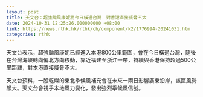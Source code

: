 ```yaml
---
layout: post
title: 天文台：超強颱風康妮將今日橫過台灣　對香港直接威脅不大
date: 2024-10-31 12:25:26.000000000 +08:00
link: https://news.rthk.hk/rthk/ch/component/k2/1776994-20241031.htm
categories: rthk
---
```


天文台表示，超強颱風康妮已經進入本港800公里範圍，會在今日橫過台灣，隨後在台灣海峽轉向偏北方向移動，靠近福建至浙江一帶，持續與香港保持超過500公里距離，對本港直接威脅不大。

天文台預料，一股乾燥的東北季候風補充會在未來一兩日影響廣東沿岸，該區風勢頗大。天文台會視乎本地風力變化，發出強烈季候風信號。
